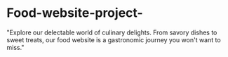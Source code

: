 # Food-website-project-
"Explore our delectable world of culinary delights. From savory dishes to sweet treats, our food website is a gastronomic journey you won't want to miss."
